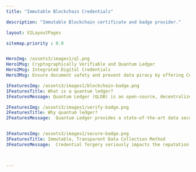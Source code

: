 ```yaml
---
title: "Immutable Blockchain Credentials"

description: "Immutable Blockchain certificate and badge provider."

layout: V2LayoutPages

sitemap.priority : 0.9


HeroImg: /assets3/images1/ql.png
Hero1Msg: Cryptographically Verifiable and Quantum Ledger 
Hero2Msg: Integrated Digital Credentials
Hero3Msg: Ensure document safety and prevent data piracy by offering CertifyMe-approved digital badges and credentials to learners.

1FeaturesImg: /assets3/images1/blockchain-badge.png
1FeaturesTitle: What is a quantum ledger?
1FeaturesMessage: Quantum Ledger (QLDB) is an open-source, decentralized ledger database that stores every detail without the flexibility of removing or deleting an entry or modifying the history.

2FeaturesImg: /assets3/images1/verify-badge.png
2FeaturesTitle: Why quantum ledger?
2FeaturesMessage:  Quantum Ledger provides a state-of-the-art data security mechanism that simplifies complex record maintenance. It’s an ideal application for digital credentials as the ledger database retains the footprint of a digital certificate.<br>QLDB has no single point of failure or downtime because it runs on many nodes in parallel, which can be located anywhere in the world. It is also highly scalable as more nodes are added without any downside since Quantum Ledger becomes more fault tolerant and more reliable with the number of nodes available. <br>Its different levels of encryption schemes such as symmetric encryption and asymmetric encryption safeguard user data. Organizations can verify the authenticity of the credentials using the unique Quantum ledger id.


3FeaturesImg: /assets3/images1/secure-badge.png
3FeaturesTitle: Immutable, Transparent Data Collection Method
3FeaturesMessage:  Credential forgery seriously impacts the reputation of an organization. To address this, CertifyMe has introduced digital badges and certificates that store details in a quantum ledger database that allows account activity monitoring and tracking of the level of engagement. 



---
```

